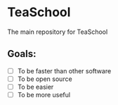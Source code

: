 # TeaSchool
 The main repository for TeaSchool

## Goals:

- [ ] To be faster than other software
- [ ] To be open source
- [ ] To be easier
- [ ] To be more useful
